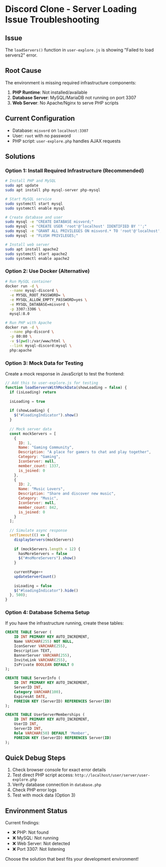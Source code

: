 # Discord Clone - Server Loading Issue Troubleshooting

## Issue
The `loadServers()` function in `user-explore.js` is showing "Failed to load servers2" error.

## Root Cause
The environment is missing required infrastructure components:

1. **PHP Runtime**: Not installed/available
2. **Database Server**: MySQL/MariaDB not running on port 3307
3. **Web Server**: No Apache/Nginx to serve PHP scripts

## Current Configuration
- Database: `misvord` on `localhost:3307`
- User: `root` with no password
- PHP script: `user-explore.php` handles AJAX requests

## Solutions

### Option 1: Install Required Infrastructure (Recommended)

```bash
# Install PHP and MySQL
sudo apt update
sudo apt install php mysql-server php-mysql

# Start MySQL service
sudo systemctl start mysql
sudo systemctl enable mysql

# Create database and user
sudo mysql -e "CREATE DATABASE misvord;"
sudo mysql -e "CREATE USER 'root'@'localhost' IDENTIFIED BY '';"
sudo mysql -e "GRANT ALL PRIVILEGES ON misvord.* TO 'root'@'localhost';"
sudo mysql -e "FLUSH PRIVILEGES;"

# Install web server
sudo apt install apache2
sudo systemctl start apache2
sudo systemctl enable apache2
```

### Option 2: Use Docker (Alternative)

```bash
# Run MySQL container
docker run -d \
  --name mysql-discord \
  -e MYSQL_ROOT_PASSWORD= \
  -e MYSQL_ALLOW_EMPTY_PASSWORD=yes \
  -e MYSQL_DATABASE=misvord \
  -p 3307:3306 \
  mysql:8.0

# Run PHP with Apache
docker run -d \
  --name php-discord \
  -p 80:80 \
  -v $(pwd):/var/www/html \
  --link mysql-discord:mysql \
  php:apache
```

### Option 3: Mock Data for Testing

Create a mock response in JavaScript to test the frontend:

```javascript
// Add this to user-explore.js for testing
function loadServersWithMockData(showLoading = false) {
  if (isLoading) return
  
  isLoading = true
  
  if (showLoading) {
    $("#loadingIndicator").show()
  }
  
  // Mock server data
  const mockServers = [
    {
      ID: 1,
      Name: "Gaming Community",
      Description: "A place for gamers to chat and play together",
      Category: "Gaming",
      IconServer: null,
      member_count: 1337,
      is_joined: 0
    },
    {
      ID: 2,
      Name: "Music Lovers",
      Description: "Share and discover new music",
      Category: "Music", 
      IconServer: null,
      member_count: 842,
      is_joined: 0
    }
  ];
  
  // Simulate async response
  setTimeout(() => {
    displayServers(mockServers)
    
    if (mockServers.length < 12) {
      hasMoreServers = false
      $("#noMoreServers").show()
    }
    
    currentPage++
    updateServerCount()
    
    isLoading = false
    $("#loadingIndicator").hide()
  }, 500);
}
```

### Option 4: Database Schema Setup

If you have the infrastructure running, create these tables:

```sql
CREATE TABLE Server (
    ID INT PRIMARY KEY AUTO_INCREMENT,
    Name VARCHAR(255) NOT NULL,
    IconServer VARCHAR(255),
    Description TEXT,
    BannerServer VARCHAR(255),
    InviteLink VARCHAR(255),
    IsPrivate BOOLEAN DEFAULT 0
);

CREATE TABLE ServerInfo (
    ID INT PRIMARY KEY AUTO_INCREMENT,
    ServerID INT,
    Category VARCHAR(100),
    ExpiresAt DATE,
    FOREIGN KEY (ServerID) REFERENCES Server(ID)
);

CREATE TABLE UserServerMemberships (
    ID INT PRIMARY KEY AUTO_INCREMENT,
    UserID INT,
    ServerID INT,
    Role VARCHAR(50) DEFAULT 'Member',
    FOREIGN KEY (ServerID) REFERENCES Server(ID)
);
```

## Quick Debug Steps

1. Check browser console for exact error details
2. Test direct PHP script access: `http://localhost/user/server/user-explore.php`
3. Verify database connection in `database.php`
4. Check PHP error logs
5. Test with mock data (Option 3)

## Environment Status
Current findings:
- ❌ PHP: Not found
- ❌ MySQL: Not running
- ❌ Web Server: Not detected
- ❌ Port 3307: Not listening

Choose the solution that best fits your development environment!
